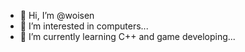 - 👋 Hi, I’m @woisen
- 👀 I’m interested in computers...
- 🌱 I’m currently learning C++ and game developing...

<!---
woisen/woisen is a ✨ special ✨ repository because its `README.md` (this file) appears on your GitHub profile.
You can click the Preview link to take a look at your changes.
--->
